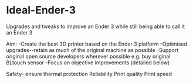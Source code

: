 # Ideal-Ender-3
Upgrades and tweaks to improve an Ender 3 while still being able to call it an Ender 3

Aim:
-Create the best 3D printer based on the Ender 3 platform
-Optimised upgrades--retain as much of the original machine as possible 
-Support original open source developers wherever possible e.g. buy original BLtouch sensor
-Focus on objective improvements (detailed below) 

Safety- ensure thermal protection 
Reliability 
Print quality 
Print speed

